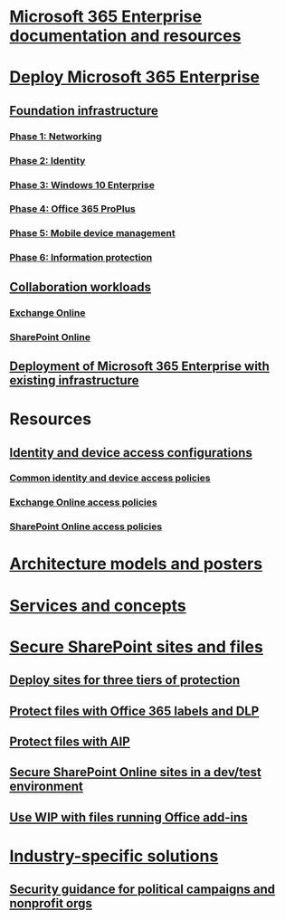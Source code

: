 # [Microsoft 365 Enterprise documentation and resources](index.md)
# [Deploy Microsoft 365 Enterprise](deploy-microsoft-365-enterprise.md)
## [Foundation infrastructure](foundation-infrastructure.md)
### [Phase 1: Networking](networking-infrastructure.md)
### [Phase 2: Identity](identity-infrastructure.md)
### [Phase 3: Windows 10 Enterprise](windows10-infrastructure.md)
### [Phase 4: Office 365 ProPlus](microsoft-365-plan-deploy-Office365ProPlus.md)
### [Phase 5: Mobile device management](mobility-infrastructure.md)
### [Phase 6: Information protection](infoprotect-infrastructure.md)
## [Collaboration workloads](collaboration-workloads.md)
### [Exchange Online](collaboration-exchange-online.md)
### [SharePoint Online](collaboration-sharepoint-online.md)
## [Deployment of Microsoft 365 Enterprise with existing infrastructure](deploy-with-existing-infrastructure.md)
# Resources
## [Identity and device access configurations](microsoft-365-policies-configurations.md)
### [Common identity and device access policies](identity-access-policies.md)
### [Exchange Online access policies](secure-email-recommended-policies.md)
### [SharePoint Online access policies](sharepoint-file-access-policies.md)
# [Architecture models and posters](architecture-models-posters.md)
# [Services and concepts](services-overview.md)
# [Secure SharePoint sites and files](secure-sharepoint-online-sites-and-files.md)
## [Deploy sites for three tiers of protection](deploy-sites-for-three-tiers-of-protection.md)
## [Protect files with Office 365 labels and DLP](protect-files-with-o365-labels-dlp.md)
## [Protect files with AIP](protect-files-with-aip.md)
## [Secure SharePoint Online sites in a dev/test environment](secure-sharepoint-online-sites-dev-test.md)
## [Use WIP with files running Office add-ins](office-add-ins-wip.md)
# [Industry-specific solutions]()
## [Security guidance for political campaigns and nonprofit orgs](microsoft-security-guidance.md)
